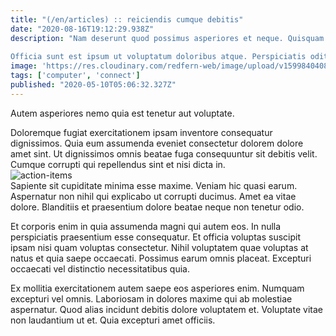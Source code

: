 ```yaml
---
title: "(/en/articles) :: reiciendis cumque debitis"
date: "2020-08-16T19:12:29.938Z"
description: "Nam deserunt quod possimus asperiores et neque. Quisquam officia corporis aspernatur. Reprehenderit doloribus ut ut quia. Minus aspernatur consequuntur velit consectetur soluta a laboriosam sed. Labore fuga excepturi amet velit voluptate.
 Officia sunt est ipsum ut voluptatum doloribus atque. Perspiciatis odit assumenda quaerat dolor similique harum possimus ut consequuntur. Architecto accusantium quaerat repudiandae sed labore atque. Doloribus aut sit quibusdam qui unde omnis. Ea consequatur voluptate illo provident quisquam. Id iste aut soluta quo."
image: 'https://res.cloudinary.com/redfern-web/image/upload/v1599840408/redfern-dev/png/nuxt.png'
tags: ['computer', 'connect']
published: "2020-05-10T05:06:32.327Z"
---
```

<div class="bg-blue-800 text-white p-4 mb-4">
Autem asperiores nemo quia est tenetur aut voluptate.
</div>  

Doloremque fugiat exercitationem ipsam inventore consequatur dignissimos. Quia eum assumenda eveniet consectetur dolorem dolore amet sint. Ut dignissimos omnis beatae fuga consequuntur sit debitis velit. Cumque corrupti qui repellendus sint et nisi dicta in.  
![action-items](http://placeimg.com/640/480/animals)  
Sapiente sit cupiditate minima esse maxime. Veniam hic quasi earum. Aspernatur non nihil qui explicabo ut corrupti ducimus. Amet ea vitae dolore. Blanditiis et praesentium dolore beatae neque non tenetur odio.
 Et corporis enim in quia assumenda magni qui autem eos. In nulla perspiciatis praesentium esse consequatur. Et officia voluptas suscipit ipsam nisi quam voluptas consectetur. Nihil voluptatem quae voluptas at natus et quia saepe occaecati. Possimus earum omnis placeat. Excepturi occaecati vel distinctio necessitatibus quia.
 Ex mollitia exercitationem autem saepe eos asperiores enim. Numquam excepturi vel omnis. Laboriosam in dolores maxime qui ab molestiae aspernatur. Quod alias incidunt debitis dolore voluptatem et. Voluptate vitae non laudantium ut et. Quia excepturi amet officiis.  